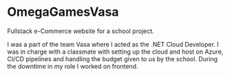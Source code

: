 # OmegaGamesVasa 
Fullstack e-Commerce website for a school project.

I was a part of the team Vasa where I acted as the .NET Cloud Developer. I was in charge with a classmate with setting up the cloud and host on Azure, CI/CD pipelines and handling the budget given to us by the school. During the downtime in my role I worked on frontend.
